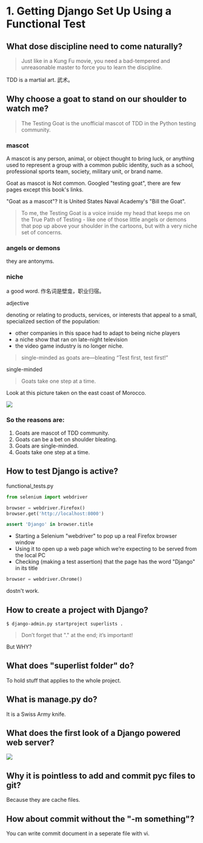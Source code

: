 # 1. Getting Django Set Up Using a Functional Test

## What dose discipline need to come naturally?

> Just like in a Kung Fu movie, you need a bad-tempered and unreasonable master to force you to learn the discipline.

TDD is a martial art. 武术。


## Why choose a goat to stand on our shoulder to watch me?

> The Testing Goat is the unofficial mascot of TDD in the Python testing community.

### mascot

A mascot is any person, animal, or object thought to bring luck, or anything used to represent a group with a common public identity, such as a school, professional sports team, society, military unit, or brand name.

Goat as mascot is Not common. Googled "testing goat", there are few pages except this book's links.

"Goat as a mascot"? It is United States Naval Academy's "Bill the Goat".

> To me, the Testing Goat is a voice inside my head that keeps me on the True Path of Testing - like one of those little angels or demons that pop up above your shoulder in the cartoons, but with a very niche set of concerns.

### angels or demons

 they are antonyms.

### niche

a good word. 作名词是壁龛，职业归宿。

adjective

denoting or relating to products, services, or interests that appeal to a small, specialized section of the population: 
* other companies in this space had to adapt to being niche players
* a niche show that ran on late-night television
* the video game industry is no longer niche.

> single-minded as goats are—​bleating “Test first, test first!”

single-minded

> Goats take one step at a time.

Look at this picture taken on the east coast of Morocco.

![](https://ws2.sinaimg.cn/large/006tNc79ly1ftrqz0q6ivj316c1km1l1.jpg)

### So the reasons are:
1. Goats are mascot of TDD community.
2. Goats can be a bet on shoulder bleating.
3. Goats are single-minded.
4. Goats take one step at a time.


## How to test Django is active?


functional_tests.py
```python
from selenium import webdriver

browser = webdriver.Firefox()
browser.get('http://localhost:8000')

assert 'Django' in browser.title
```

- Starting a Selenium "webdriver" to pop up a real Firefox browser window
- Using it to open up a web page which we’re expecting to be served from the local PC
- Checking (making a test assertion) that the page has the word "Django" in its title

```python
browser = webdriver.Chrome()
```
dostn't work.


## How to create a project with Django?

```commandline
$ django-admin.py startproject superlists .
```

> Don’t forget that "." at the end; it’s important!

But WHY?


## What does "superlist folder" do?

To hold stuff that applies to the whole project.


## What is manage.py do?

It is a Swiss Army knife.


## What does the first look of a Django powered web server?

![](https://ws4.sinaimg.cn/large/006tNc79ly1ftrrunosmkj31ao0da76u.jpg)


## Why it is pointless to add and commit pyc files to git?

Because they are cache files.


## How about commit without the "-m something"?

You can write commit document in a seperate file with vi.










